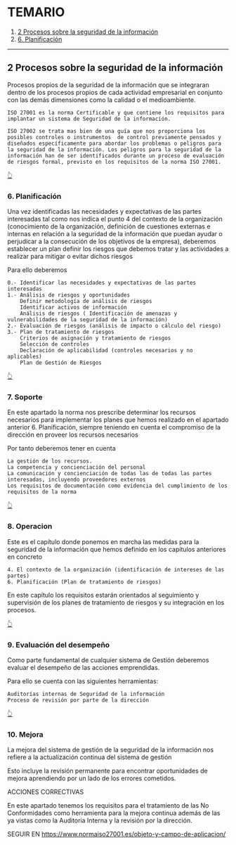 # TEMARIO
1. [2 Procesos sobre la seguridad de la información](#2-procesos-sobre-la-seguridad-de-la-información)
1. [6. Planificación](#6-planificación)

---

## 2 Procesos sobre la seguridad de la información

Procesos propios de la seguridad de la información que se integraran dentro de los procesos propios de cada actividad empresarial en conjunto con las demás dimensiones como la calidad o el medioambiente.

    ISO 27001 es la norma Certificable y que contiene los requisitos para implantar un sistema de Seguridad de la información.

    ISO 27002 se trata mas bien de una guía que nos proporciona los posibles controles o instrumentos  de control previamente pensados y diseñados específicamente para abordar los problemas o peligros para la seguridad de la información. Los peligros para la seguridad de la información han de ser identificados durante un proceso de evaluación de riesgos formal, previsto en los requisitos de la norma ISO 27001.

[👆](#temario)

### 6. Planificación

Una vez identificadas las necesidades y expectativas de las partes interesadas tal como nos indica el punto 4 del contexto de la organización (conocimiento de la organización, definición de cuestiones externas e internas en relación a la seguridad de la información que puedan ayudar o perjudicar a la consecución de los objetivos de la empresa), deberemos establecer un plan definir los riesgos que debemos tratar y las actividades a realizar para mitigar o evitar dichos riesgos

Para ello deberemos

    0.- Identificar las necesidades y expectativas de las partes interesadas
    1.- Análisis de riesgos y oportunidades
        Definir metodología de análisis de riesgos
        Identificar activos de información
        Análisis de riesgos ( Identificación de amenazas y vulnerabilidades de la seguridad de la información)
    2.- Evaluación de riesgos (análisis de impacto o cálculo del riesgo)
    3.- Plan de tratamiento de riesgos
        Criterios de asignación y tratamiento de riesgos
        Selección de controles
        Declaración de aplicabilidad (controles necesarios y no aplicables)
        Plan de Gestión de Riesgos

[👆](#temario)

### 7. Soporte

En este apartado la norma nos prescribe determinar los recursos necesarios para implementar los planes que hemos realizado en el apartado anterior 6. Planificación, siempre teniendo en cuenta el compromiso de la dirección en proveer los recursos necesarios

Por tanto deberemos tener en cuenta

    La gestión de los recursos.
    La competencia y concienciación del personal
    La comunicación y concienciación de todas las de todas las partes interesadas, incluyendo proveedores externos
    Los requisitos de documentación como evidencia del cumplimiento de los requisitos de la norma

[👆](#temario)

### 8. Operacion

Este es el capítulo donde ponemos en marcha las medidas para la seguridad de la información que hemos definido en los capítulos anteriores en concreto

    4. El contexto de la organización (identificación de intereses de las partes)
    6. Planificación (Plan de tratamiento de riesgos)

En este capítulo los requisitos estarán orientados al seguimiento y supervisión de los planes de tratamiento de riesgos y su integración en los procesos.

[👆](#temario)

### 9. Evaluación del desempeño

Como parte fundamental de cualquier sistema de Gestión deberemos evaluar el desempeño de las acciones emprendidas.

Para ello se cuenta con las siguientes herramientas:

    Auditorías internas de Seguridad de la información
    Proceso de revisión por parte de la dirección

[👆](#temario)

### 10. Mejora

La mejora del sistema de gestión de la seguridad de la información nos refiere a la actualización continua del sistema de gestión

Esto incluye la revisión permanente para encontrar oportunidades de mejora aprendiendo por un lado de los errores cometidos.

ACCIONES CORRECTIVAS

En este apartado tenemos los requisitos para el tratamiento de las No Conformidades como herramienta para la mejora continua además de las ya vistas como la Auditoria Interna y la revisión por la dirección.

SEGUIR EN https://www.normaiso27001.es/objeto-y-campo-de-aplicacion/

